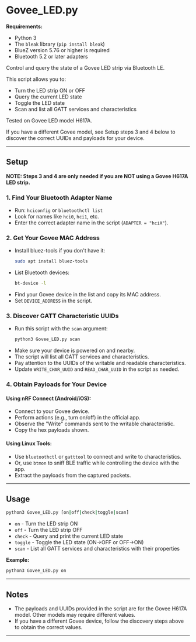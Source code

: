 # Govee_LED.py

**Requirements:**
- Python 3
- The `bleak` library (`pip install bleak`)
- BlueZ version 5.76 or higher is required
- Bluetooth 5.2 or later adapters

Control and query the state of a Govee LED strip via Bluetooth LE.

This script allows you to:
- Turn the LED strip ON or OFF
- Query the current LED state
- Toggle the LED state
- Scan and list all GATT services and characteristics

Tested on Govee LED model H617A.

If you have a different Govee model, see Setup steps 3 and 4 below to discover the correct UUIDs and payloads for your device.

---

## Setup

**NOTE: Steps 3 and 4 are only needed if you are NOT using a Govee H617A LED strip.**

### 1. Find Your Bluetooth Adapter Name

- Run: `hciconfig` or `bluetoothctl list`
- Look for names like `hci0`, `hci1`, etc.
- Enter the correct adapter name in the script (`ADAPTER = "hciX"`).

### 2. Get Your Govee MAC Address

- Install bluez-tools if you don't have it:
  ```sh
  sudo apt install bluez-tools
  ```
- List Bluetooth devices:
  ```sh
  bt-device -l
  ```
- Find your Govee device in the list and copy its MAC address.
- Set `DEVICE_ADDRESS` in the script.

### 3. Discover GATT Characteristic UUIDs

- Run this script with the `scan` argument:
  ```sh
  python3 Govee_LED.py scan
  ```
- Make sure your device is powered on and nearby.
- The script will list all GATT services and characteristics.
- Pay attention to the UUIDs of the writable and readable characteristics.
- Update `WRITE_CHAR_UUID` and `READ_CHAR_UUID` in the script as needed.

### 4. Obtain Payloads for Your Device

#### Using nRF Connect (Android/iOS):
- Connect to your Govee device.
- Perform actions (e.g., turn on/off) in the official app.
- Observe the "Write" commands sent to the writable characteristic.
- Copy the hex payloads shown.

#### Using Linux Tools:
- Use `bluetoothctl` or `gatttool` to connect and write to characteristics.
- Or, use `btmon` to sniff BLE traffic while controlling the device with the app.
- Extract the payloads from the captured packets.

---

## Usage

```sh
python3 Govee_LED.py [on|off|check|toggle|scan]
```

- `on`     - Turn the LED strip ON
- `off`    - Turn the LED strip OFF
- `check`  - Query and print the current LED state
- `toggle` - Toggle the LED state (ON→OFF or OFF→ON)
- `scan`   - List all GATT services and characteristics with their properties

**Example:**
```sh
python3 Govee_LED.py on
```

---

## Notes

- The payloads and UUIDs provided in the script are for the Govee H617A model. Other models may require different values.
- If you have a different Govee device, follow the discovery steps above to obtain the correct values.


---
